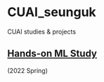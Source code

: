 # CUAI_seunguk
CUAI studies &amp; projects

## [Hands-on ML Study](https://github.com/SeungukJeong/CUAI_HandsOn-ML-Study-T1_2022)
(2022 Spring)
